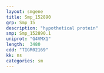 ```yaml
---
layout: smgene
title: Smp_152890
grp: Smp_15
description: "hypothetical protein"
smp: Smp_152890.1
uniprot: "G4VMX1"
length:  3480
cdd: "TIGR02169"
kk: ns
categories: sm
---
```

